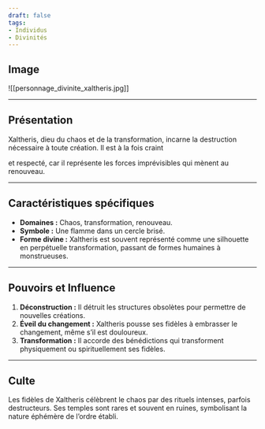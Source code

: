 ```yaml
---
draft: false
tags:
- Individus
- Divinités
---
```


## Image

![[personnage_divinite_xaltheris.jpg]]

___

## **Présentation**
Xaltheris, dieu du chaos et de la transformation, incarne la destruction nécessaire à toute création. Il est à la fois craint

 et respecté, car il représente les forces imprévisibles qui mènent au renouveau.

---

## **Caractéristiques spécifiques**
- **Domaines :** Chaos, transformation, renouveau.  
- **Symbole :** Une flamme dans un cercle brisé.  
- **Forme divine :** Xaltheris est souvent représenté comme une silhouette en perpétuelle transformation, passant de formes humaines à monstrueuses.

---

## **Pouvoirs et Influence**
1. **Déconstruction :** Il détruit les structures obsolètes pour permettre de nouvelles créations.  
2. **Éveil du changement :** Xaltheris pousse ses fidèles à embrasser le changement, même s’il est douloureux.  
3. **Transformation :** Il accorde des bénédictions qui transforment physiquement ou spirituellement ses fidèles.

---

## **Culte**
Les fidèles de Xaltheris célèbrent le chaos par des rituels intenses, parfois destructeurs. Ses temples sont rares et souvent en ruines, symbolisant la nature éphémère de l’ordre établi.